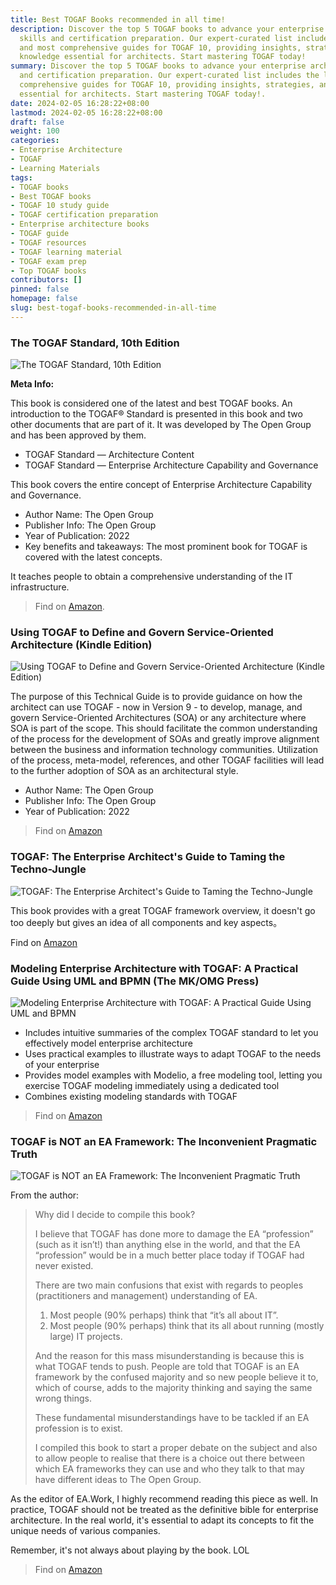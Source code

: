 ```yaml
---
title: Best TOGAF Books recommended in all time!
description: Discover the top 5 TOGAF books to advance your enterprise architecture
  skills and certification preparation. Our expert-curated list includes the latest
  and most comprehensive guides for TOGAF 10, providing insights, strategies, and
  knowledge essential for architects. Start mastering TOGAF today!
summary: Discover the top 5 TOGAF books to advance your enterprise architecture skills
  and certification preparation. Our expert-curated list includes the latest and most
  comprehensive guides for TOGAF 10, providing insights, strategies, and knowledge
  essential for architects. Start mastering TOGAF today!.
date: 2024-02-05 16:28:22+08:00
lastmod: 2024-02-05 16:28:22+08:00
draft: false
weight: 100
categories:
- Enterprise Architecture
- TOGAF
- Learning Materials
tags:
- TOGAF books
- Best TOGAF books
- TOGAF 10 study guide
- TOGAF certification preparation
- Enterprise architecture books
- TOGAF guide
- TOGAF resources
- TOGAF learning material
- TOGAF exam prep
- Top TOGAF books
contributors: []
pinned: false
homepage: false
slug: best-togaf-books-recommended-in-all-time
---
```



### The TOGAF Standard, 10th Edition

![The TOGAF Standard, 10th Edition](https://cdn.sa.net/2024/02/06/cRMxuz1Ql47i6pY.png)

**Meta Info:**

This book is considered one of the latest and best TOGAF books. An introduction to the TOGAF® Standard is presented in this book and two other documents that are part of it. It was developed by The Open Group and has been approved by them. 

- TOGAF Standard — Architecture Content 
- TOGAF Standard — Enterprise Architecture Capability and Governance 

This book covers the entire concept of Enterprise Architecture Capability and Governance. 

- Author Name: The Open Group 
- Publisher Info: The Open Group 
- Year of Publication: 2022 
- Key benefits and takeaways: The most prominent book for TOGAF is covered with the latest concepts. 

It teaches people to obtain a comprehensive understanding of the IT infrastructure.

> Find on [Amazon](https://www.amazon.com/TOGAF%C2%AE-Standard-10th-Introduction-Concepts-ebook/dp/B09Z72JWFK/ref=sr_1_1?keywords=The+TOGAF+Standard&qid=1707181720&s=digital-text&sr=1-1).

### Using TOGAF to Define and Govern Service-Oriented Architecture (Kindle Edition)

![Using TOGAF to Define and Govern Service-Oriented Architecture (Kindle Edition)](https://cdn.sa.net/2024/02/06/7RwTWONld9oCM3Z.png)

The purpose of this Technical Guide is to provide guidance on how the architect can use TOGAF - now in Version 9 - to develop, manage, and govern Service-Oriented Architectures (SOA) or any architecture where SOA is part of the scope. This should facilitate the common understanding of the process for the development of SOAs and greatly improve alignment between the business and information technology communities. Utilization of the process, meta-model, references, and other TOGAF facilities will lead to the further adoption of SOA as an architectural style.

- Author Name: The Open Group 
- Publisher Info: The Open Group 
- Year of Publication: 2022 

> Find on [Amazon](https://www.amazon.com/Using-Define-Govern-Service-Oriented-Architectures-ebook/dp/B009FXYBHQ)

### TOGAF: The Enterprise Architect's Guide to Taming the Techno-Jungle

![TOGAF: The Enterprise Architect's Guide to Taming the Techno-Jungle](https://cdn.sa.net/2024/02/06/Ljpd3CN62suVHYq.png)

This book provides with a great TOGAF framework overview, it doesn't go too deeply but gives an idea of all components and key aspects。

Find on [Amazon](https://www.amazon.com/TOGAF-Enterprise-Architects-Taming-Techno-Jungle-ebook/dp/B0BZMK5X5Z/ref=sr_1_4?crid=W3I44DGH1KHB&keywords=TOGAF&qid=1707181832&s=digital-text&sprefix=togaf%2Cdigital-text%2C383&sr=1-4)

### Modeling Enterprise Architecture with TOGAF: A Practical Guide Using UML and BPMN (The MK/OMG Press)

![Modeling Enterprise Architecture with TOGAF: A Practical Guide Using UML and BPMN](https://cdn.sa.net/2024/02/06/eOjnxlS5LTrVm8t.png)

- Includes intuitive summaries of the complex TOGAF standard to let you effectively model enterprise architecture
- Uses practical examples to illustrate ways to adapt TOGAF to the needs of your enterprise
- Provides model examples with Modelio, a free modeling tool, letting you exercise TOGAF modeling immediately using a dedicated tool
- Combines existing modeling standards with TOGAF

> Find on [Amazon](https://www.amazon.com/Modeling-Enterprise-Architecture-TOGAF-Practical-ebook/dp/B00LITA17O/ref=sr_1_26?crid=W3I44DGH1KHB&keywords=TOGAF&qid=1707182539&s=digital-text&sprefix=togaf%2Cdigital-text%2C383&sr=1-26)

### TOGAF is NOT an EA Framework: The Inconvenient Pragmatic Truth

![TOGAF is NOT an EA Framework: The Inconvenient Pragmatic Truth](https://cdn.sa.net/2024/02/06/PvIZkGFwjozC9rD.png)

From the author:

> Why did I decide to compile this book?
> 
> I believe that TOGAF has done more to damage the EA “profession” (such as it isn’t!) than anything else in the world, and that the EA “profession” would be in a much better place today if TOGAF had never existed.
> 
> There are two main confusions that exist with regards to peoples (practitioners and management) understanding of EA.
>
> 1) Most people (90% perhaps) think that “it’s all about IT”.
> 2) Most people (90% perhaps) think that its all about running (mostly large) IT projects.
> 
> And the reason for this mass misunderstanding is because this is what TOGAF tends to push. People are told that TOGAF is an EA framework by the confused majority and so new people believe it to, which of course, adds to the majority thinking and saying the same wrong things.
> 
> These fundamental misunderstandings have to be tackled if an EA profession is to exist.
>
> I compiled this book to start a proper debate on the subject and also to allow people to realise that there is a choice out there between which EA frameworks they can use and who they talk to that may have different ideas to The Open Group.

As the editor of EA.Work, I highly recommend reading this piece as well. In practice, TOGAF should not be treated as the definitive bible for enterprise architecture. In the real world, it's essential to adapt its concepts to fit the unique needs of various companies.

Remember, it's not always about playing by the book. LOL

> Find on [Amazon](https://www.amazon.com/TOGAF-NOT-Framework-Inconvenient-Pragmatic-ebook/dp/B07CWGTGHX/ref=sr_1_14?crid=W3I44DGH1KHB&keywords=TOGAF&qid=1707181832&s=digital-text&sprefix=togaf%2Cdigital-text%2C383&sr=1-14)